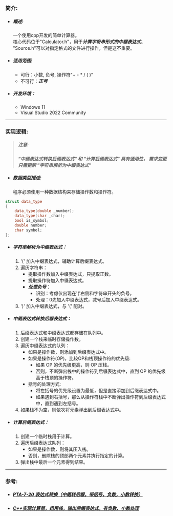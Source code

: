 
### 简介:
- ##### 概述:
    一个使用cpp开发的简单计算器。<br>
    核心代码位于"Calculator.h"，用于***计算字符串形式的中缀表达式***。<br>
    "Source.h"可以对指定格式的文件进行操作，但是这不重要。
- ##### 适用范围:
   - 可行：小数, 负号, 操作符"+ - * / ( )"
   - 不可行：***正号***
- ##### 开发环境：
  - Windows 11
  - Visual Studio 2022 Community
***
### 实现逻辑:
> ##### 注意:
> ***"中缀表达式转换后缀表达式" 和 "计算后缀表达式" 具有通用性， 
> 需求变更只需更新 "字符串解析为中缀表达式"***
- ##### 数据类型描述:
  程序必须使用一种数据结构来存储操作数和操作符。
```cpp
struct data_type
{
	data_type(double _number);
	data_type(char _char);
	bool is_symbol;
	double number;
	char symbol;
};
```
- ##### 字符串解析为中缀表达式：
    1. '(' 加入中缀表达式，辅助计算后缀表达式。
    2. 遍历字符串：
        - 提取操作数加入中缀表达式，只提取正数。
        - 提取操作符加入中缀表达式。
        - ***处理负号***：
            - 识别：考虑仅出现在'('右侧和字符串开头的负号。
            - 处理：0先加入中缀表达式，减号后加入中缀表达式。
    3. ')' 加入中缀表达式，与 '(' 配对。
- ##### 中缀表达式转换后缀表达式：
    1. 后缀表达式和中缀表达式都存储在队列中。
    2. 创建一个栈来临时存储操作数。
    3. 遍历中缀表达式的队列：
        - 如果是操作数，则添加到后缀表达式中。
        - 如果是操作符(OP)，比较OP和栈顶操作符的优先级:
          - 如果 OP 的优先级更高，则 OP 压栈。
          - 否则，不断弹出栈中的操作符到后缀表达式中，直到 OP 的优先级高于栈顶的操作符。
        - 括号的处理方式:
          - 将左括号的优先级设置为最低，但是直接添加到后缀表达式中。
          - 如果遇到右括号，那么从操作符栈中不断弹出操作符到后缀表达式中，直到遇到左括号。
    4. 如果栈不为空，则依次将元素弹出到后缀表达式中。
- ##### 计算后缀表达式：
    1. 创建一个临时栈用于计算。
    2. 遍历后缀表达式队列：
        - 如果是操作数，则将其压入栈。
        - 否则，删除栈的顶部两个元素并执行指定的计算。
    3. 弹出栈中最后一个元素得到结果。
***

### 参考:
- ##### [PTA-7-20 表达式转换（中缀转后缀，带括号，负数，小数转换）](https://blog.csdn.net/weixin_41012699/article/details/105279523)
- ##### [C++实现计算器，运用栈，输出后缀表达式，有负数、小数处理](https://www.whcsrl.com/blog/1029875)
